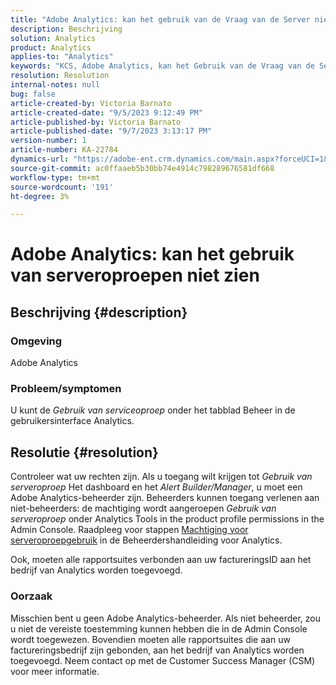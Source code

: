 ```yaml
---
title: "Adobe Analytics: kan het gebruik van de Vraag van de Server niet zien"
description: Beschrijving
solution: Analytics
product: Analytics
applies-to: "Analytics"
keywords: "KCS, Adobe Analytics, kan het Gebruik van de Vraag van de Server, toestemmingen niet zien"
resolution: Resolution
internal-notes: null
bug: false
article-created-by: Victoria Barnato
article-created-date: "9/5/2023 9:12:49 PM"
article-published-by: Victoria Barnato
article-published-date: "9/7/2023 3:13:17 PM"
version-number: 1
article-number: KA-22784
dynamics-url: "https://adobe-ent.crm.dynamics.com/main.aspx?forceUCI=1&pagetype=entityrecord&etn=knowledgearticle&id=cb5bb6f6-304c-ee11-be6e-6045bd006268"
source-git-commit: ac0ffaaeb5b30bb74e4914c798289676581df668
workflow-type: tm+mt
source-wordcount: '191'
ht-degree: 3%

---
```


# Adobe Analytics: kan het gebruik van serveroproepen niet zien

## Beschrijving {#description}


### Omgeving

Adobe Analytics

### Probleem/symptomen

U kunt de *Gebruik van serviceoproep* onder het tabblad Beheer in de gebruikersinterface Analytics.


## Resolutie {#resolution}


Controleer wat uw rechten zijn. Als u toegang wilt krijgen tot *Gebruik van serveroproep* Het dashboard en het *Alert Builder/Manager*, u moet een Adobe Analytics-beheerder zijn. Beheerders kunnen toegang verlenen aan niet-beheerders: de machtiging wordt aangeroepen *Gebruik van serveroproep* onder Analytics Tools in the product profile permissions in the Admin Console. Raadpleeg voor stappen [Machtiging voor serveroproepgebruik](https://experienceleague.adobe.com/docs/analytics/admin/admin-tools/server-call-usage/overage-overview.html?lang=en#section_FCC58EB635954A32990D4E67B52B4369) in de Beheerdershandleiding voor Analytics.

Ook, moeten alle rapportsuites verbonden aan uw factureringsID aan het bedrijf van Analytics worden toegevoegd.

### Oorzaak

Misschien bent u geen Adobe Analytics-beheerder. Als niet beheerder, zou u niet de vereiste toestemming kunnen hebben die in de Admin Console wordt toegewezen. Bovendien moeten alle rapportsuites die aan uw factureringsbedrijf zijn gebonden, aan het bedrijf van Analytics worden toegevoegd. Neem contact op met de Customer Success Manager (CSM) voor meer informatie.
